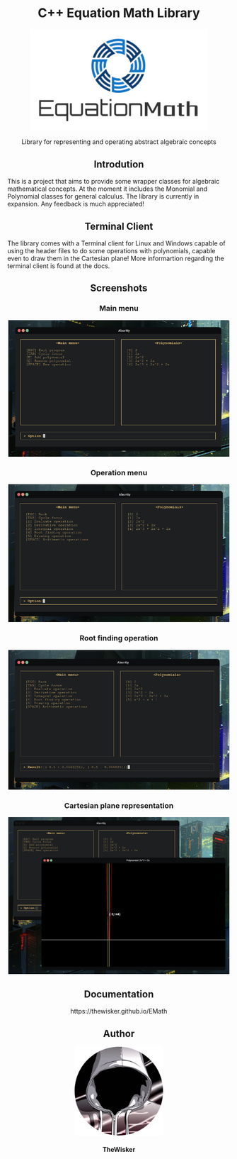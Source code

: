 <h1 align="center">C++ Equation Math Library</h1>
<div align="center">
    <img width="400" src="./assets/big_logo.svg">
</div>
<p align="center">Library for representing and operating abstract algebraic concepts</p>

<h2 align="center">Introdution</h2>

This is a project that aims to provide some wrapper classes for algebraic mathematical concepts. At the moment it includes the Monomial and Polynomial classes for general calculus. The library is currently in expansion. Any feedback is much appreciated!

<h2 align="center">Terminal Client</h2>

The library comes with a Terminal client for Linux and Windows capable of using the header files to do some operations with polynomials, capable even to draw them in the Cartesian plane! More informartion regarding the terminal client is found at the docs.

<h2 align="center">Screenshots</h2>

<h3 align="center">Main menu</h3>
<div align="center">
    <img width="500" src="./assets/screenshot_one.png">
</div>
<h3 align="center">Operation menu</h3>
<div align="center">
    <img width="500" src="./assets/screenshot_three.png">
</div>
<h3 align="center">Root finding operation</h3>
<div align="center">
    <img width="500" src="./assets/screenshot_four.png">
</div>
<h3 align="center">Cartesian plane representation</h3>
<div align="center">
    <img width="500" src="./assets/screenshot_two.png">
</div>

<h2 align="center">Documentation</h2>

<p align="center">https://thewisker.github.io/EMath</p>

<h2 align="center">Author</h2>
<div align="center">
    <img width="200" height="200" src="assets/profile.png"></img>
</div>
<h4 align="center">TheWisker</h4>